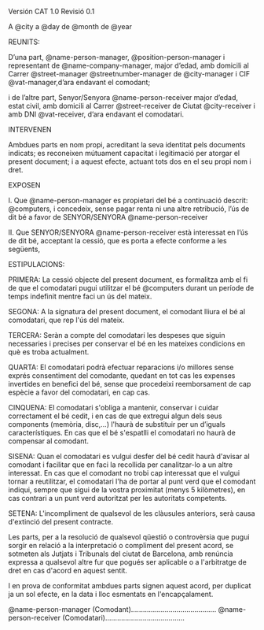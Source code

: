 Versión CAT 1.0  Revisió 0.1

A @city a @day de @month de @year
 
REUNITS:

D’una part, @name-person-manager, @position-person-manager i representant de @name-company-manager, major d’edad, amb domicili al Carrer @street-manager @streetnumber-manager de @city-manager i CIF @vat-manager,d’ara endavant el comodant;

i de l’altre part, Senyor/Senyora @name-person-receiver major d’edad, estat civil, amb domicili al Carrer @street-receiver de Ciutat @city-receiver i amb DNI @vat-receiver, d’ara endavant el comodatari.

INTERVENEN

Ambdues parts en nom propi, acreditant la seva identitat pels documents indicats; es reconeixen mútuament capacitat i legitimació per atorgar el present document; i a aquest efecte, actuant tots dos en el seu propi nom i dret.

EXPOSEN

I. Que @name-person-manager es propietari del bé a continuació descrit: @computers, i concedeix, sense pagar renta ni una altre retribució, l’ús de dit bé a favor de SENYOR/SENYORA @name-person-receiver

II. Que SENYOR/SENYORA @name-person-receiver està interessat en l’ús de dit bé, acceptant  la cessió, que es porta a efecte conforme a les següents,

ESTIPULACIONS:

PRIMERA: La cessió objecte del present document, es formalitza amb el fi de que el comodatari pugui utilitzar el bé @computers durant un període de temps indefinit mentre faci un ús del mateix.

SEGONA: A la signatura del present document, el comodant lliura el bé  al comodatari, que rep l'ús del mateix.

TERCERA: Seràn a compte del comodatari les despeses que siguin necessaries i precises per conservar el bé en les mateixes condicions en què es troba actualment.

QUARTA: El comodatari podrà efectuar reparacions i/o millores sense exprés consentiment del comodante, quedant en tot cas les expenses invertides en benefici del bé, sense que procedeixi reemborsament de cap espècie a favor del comodatari, en cap cas.

CINQUENA: El comodatari s'obliga a mantenir, conservar i cuidar correctament el bé cedit, i en cas de que extregui algun dels seus components (memòria, disc,...) l'haurà de substituir per un d’iguals característiques. En cas que el bé s'espatlli el comodatari no haurà de compensar al comodant.

SISENA: Quan el comodatari es vulgui desfer del bé cedit haurà d'avisar al comodant i facilitar que en faci la recollida per canalitzar-lo a un altre interessat. En cas que el comodant no trobi cap interessat que el vulgui tornar a reutilitzar, el comodatari l'ha de portar al punt verd que el comodant indiqui, sempre que sigui de la vostra proximitat (menys 5 kilòmetres), en cas contrari a un punt verd autoritzat per les autoritats competents.

SETENA: L'incompliment de qualsevol de les clàusules anteriors, serà causa d'extinció del present contracte.

Les parts, per a la resolució de qualsevol qüestió o controvèrsia que pugui sorgir en relació a la interpretació o compliment del present acord, se sotmeten als Jutjats i Tribunals del ciutat de Barcelona, amb renúncia expressa a qualsevol altre fur que pogués ser aplicable o a l'arbitratge de dret en cas d'acord en aquest sentit.

I en prova de conformitat ambdues parts signen aquest acord, per duplicat ja un sol efecte, en la data i lloc esmentats en l'encapçalament.

@name-person-manager (Comodant)...........................................
@name-person-receiver (Comodatari)........................................
